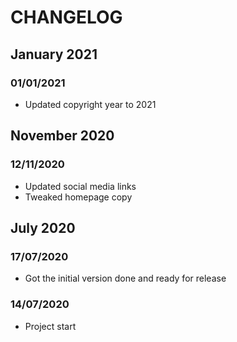 # CHANGELOG

## January 2021

### 01/01/2021

- Updated copyright year to 2021

## November 2020

### 12/11/2020

- Updated social media links
- Tweaked homepage copy

## July 2020

### 17/07/2020

- Got the initial version done and ready for release

### 14/07/2020

- Project start